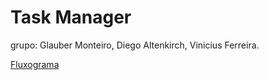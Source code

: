 # Task Manager

grupo: Glauber Monteiro, Diego Altenkirch, Vinicius Ferreira.

[Fluxograma](https://www.tldraw.com/f/pciLy9L6HDUGhUqDX0aQH?d=v-361.-189.1945.1112.pAZpclm-QIX51Q0q2C0bI)
